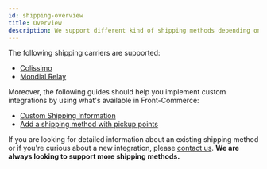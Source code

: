 ```yaml
---
id: shipping-overview
title: Overview
description: We support different kind of shipping methods depending on the platform you are working on (Magento2…). The goal of this documentation is to give you a detailed list of supported shipping methods as well as explaining how you can support new shipping methods.
---
```


The following shipping carriers are supported:

- [Colissimo](/docs/advanced/shipping/colissimo.html)
- [Mondial Relay](/docs/advanced/shipping/mondial-relay.html)

Moreover, the following guides should help you implement custom integrations by using what's available in Front-Commerce:

- [Custom Shipping Information](/docs/advanced/shipping/custom-shipping-information.html)
- [Add a shipping method with pickup points](/docs/advanced/shipping/add-new-shipping-data-in-graphql.html)

If you are looking for detailed information about an existing shipping method or if you're curious about a new integration, please <span class="intercom-launcher">[contact us](mailto:hello@front-commerce.com)</span>. **We are always looking to support more shipping methods.**
